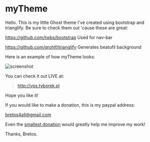 myTheme
=======

Hello. This is my little Ghost theme I've created using bootstrap and 
trianglify. 
Be sure to check them out 'cause these are great:

https://github.com/twbs/bootstrap Used for nav-bar

https://github.com/qrohlf/trianglify Generates beatufil background

Here is an example of how myTheme looks:

![screenshot](http://i.imgur.com/dmjzql3.png)

You can check it out LIVE at:

> http://vps.tyborek.pl

Hope you like it!

If you would like to make a donation, this is my paypal address:

bretos4all@gmail.com



Even the [smallest donation](https://www.paypal.com/cgi-bin/webscr?cmd=_xclick&business=bretos4all@gmail.com&item_name=myTheme&item_number=&amount=5&currency_code=USD) would greatly help me improve my work!

Thanks,
Bretos.

